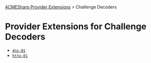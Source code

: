 ﻿[ACMESharp Provider Extensions](../) > Challenge Decoders

# Provider Extensions for Challenge Decoders

* [`dns-01`](dns-01.md)
* [`http-01`](http-01.md)
